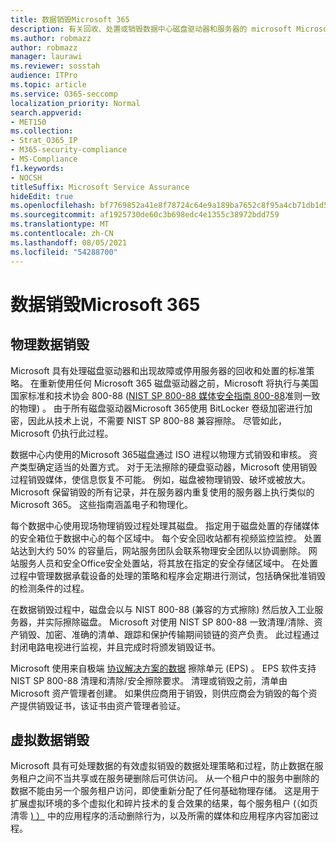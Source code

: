 ```yaml
---
title: 数据销毁Microsoft 365
description: 有关回收、处置或销毁数据中心磁盘驱动器和服务器的 microsoft Microsoft 365概述。
ms.author: robmazz
author: robmazz
manager: laurawi
ms.reviewer: sosstah
audience: ITPro
ms.topic: article
ms.service: O365-seccomp
localization_priority: Normal
search.appverid:
- MET150
ms.collection:
- Strat_O365_IP
- M365-security-compliance
- MS-Compliance
f1.keywords:
- NOCSH
titleSuffix: Microsoft Service Assurance
hideEdit: true
ms.openlocfilehash: bf7769852a41e8f78724c64e9a189ba7652c8f95a4cb71db1d5a7c3d286892e5
ms.sourcegitcommit: af1925730de60c3b698edc4e1355c38972bdd759
ms.translationtype: MT
ms.contentlocale: zh-CN
ms.lasthandoff: 08/05/2021
ms.locfileid: "54288700"
---
```

# <a name="data-destruction-in-microsoft-365"></a>数据销毁Microsoft 365

## <a name="physical-data-destruction"></a>物理数据销毁

Microsoft 具有处理磁盘驱动器和出现故障或停用服务器的回收和处置的标准策略。 在重新使用任何 Microsoft 365 磁盘驱动器之前，Microsoft 将执行与美国国家标准和技术协会 800-88 ([NIST SP 800-88 媒体安全指南 800-88](https://nvlpubs.nist.gov/nistpubs/SpecialPublications/NIST.SP.800-88r1.pdf)准则一致的物理) 。 由于所有磁盘驱动器Microsoft 365使用 BitLocker 卷级加密进行加密，因此从技术上说，不需要 NIST SP 800-88 兼容擦除。 尽管如此，Microsoft 仍执行此过程。

数据中心内使用的Microsoft 365磁盘通过 ISO 进程以物理方式销毁和审核。 资产类型确定适当的处置方式。 对于无法擦除的硬盘驱动器，Microsoft 使用销毁过程销毁媒体，使信息恢复不可能。 例如，磁盘被物理销毁、破坏或被放大。 Microsoft 保留销毁的所有记录，并在服务器内重复使用的服务器上执行类似的Microsoft 365。 这些指南涵盖电子和物理化。

每个数据中心使用现场物理销毁过程处理其磁盘。 指定用于磁盘处置的存储媒体的安全箱位于数据中心的每个区域中。 每个安全回收站都有视频监控监控。 处置站达到大约 50% 的容量后，网站服务团队会联系物理安全团队以协调删除。 网站服务人员和安全Office安全处置站，将其放在指定的安全存储区域中。 在处置过程中管理数据承载设备的处理的策略和程序会定期进行测试，包括确保批准销毁的检测条件的过程。

在数据销毁过程中，磁盘会以与 NIST 800-88 (兼容的方式擦除) 然后放入工业服务器，并实际擦除磁盘。 Microsoft 对使用 NIST SP 800-88 一致清理/清除、资产销毁、加密、准确的清单、跟踪和保护传输期间锁链的资产负责。 此过程通过封闭电路电视进行监视，并且完成时将颁发销毁证书。

Microsoft 使用来自极端 [协议解决方案的数据](https://www.enterprisedataerasure.com/) 擦除单元 (EPS) 。 EPS 软件支持 NIST SP 800-88 清理和清除/安全擦除要求。 清理或销毁之前，清单由 Microsoft 资产管理者创建。 如果供应商用于销毁，则供应商会为销毁的每个资产提供销毁证书，该证书由资产管理者验证。

## <a name="virtual-data-destruction"></a>虚拟数据销毁

Microsoft 具有可处理数据的有效虚拟销毁的数据处理策略和过程，防止数据在服务租户之间不当共享或在服务硬删除后可供访问。 从一个租户中的服务中删除的数据不能由另一个服务租户访问，即使重新分配了任何基础物理存储。 这是用于扩展虚拟环境的多个虚拟化和碎片技术的复合效果的结果，每个服务租户 (（如页清零 [) ）](/office365/securitycompliance/office-365-exchange-online-data-deletion#page-zeroing) 中的应用程序的活动删除行为，以及所需的媒体和应用程序内容加密过程。